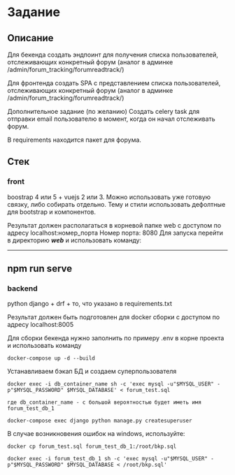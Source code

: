 # Задание

## Описание

Для бекенда создать эндпоинт для получения списка пользователей, отслеживающих конкретный форум (аналог в админке
/admin/forum_tracking/forumreadtrack/)

Для фронтенда создать SPA c представлением списка пользователей, отслеживающих конкретный форум (аналог в админке
/admin/forum_tracking/forumreadtrack/)

Дополнительное задание (по желанию)
Создать celery task для отправки email пользователю в момент, когда он начал отслеживать форум.

В requirements находится пакет для форума.

## Стек

### front

boostrap 4 или 5 + vuejs 2 или 3. Можно использовать уже готовую связку, либо собирать отдельно. Тему и стили
использовать дефолтные для bootstrap и компонентов.

Результат должен располагаться в корневой папке web с доступом по адресу localhost:номер_порта
Номер порта: 8080
Для запуска перейти в директорию ***web*** и использовать команду:

---
npm run serve
---


### backend

python django + drf + то, что указано в requirements.txt

Результат должен быть подготовлен для docker сборки с доступом по адресу localhost:8005

Для сборки бекенда нужно заполнить по примеру .env в корне проекта и использовать команду

```
docker-compose up -d --build
```

Устанавливаем бэкап БД и создаем суперпользователя

```shell
docker exec -i db_container_name sh -c 'exec mysql -u"$MYSQL_USER" -p"$MYSQL_PASSWORD" $MYSQL_DATABASE' < forum_test.sql

где db_container_name - с большой вероятностью будет иметь имя forum_test_db_1

docker-compose exec django python manage.py createsuperuser
```

В случае возникновения ошибок на windows, используйте:
```shell
docker cp forum_test.sql forum_test_db_1:/root/bkp.sql

docker exec -i forum_test_db_1 sh -c 'exec mysql -u"$MYSQL_USER" -p"$MYSQL_PASSWORD" $MYSQL_DATABASE < /root/bkp.sql'
```
